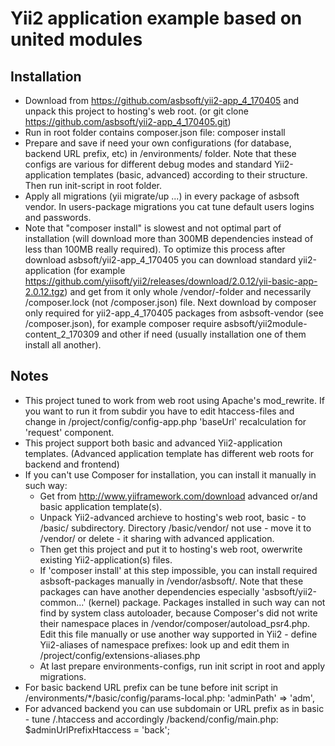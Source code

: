 
Yii2 application example based on united modules
================================================

Installation
------------
- Download from https://github.com/asbsoft/yii2-app_4_170405
  and unpack this project to hosting's web root.
  (or git clone https://github.com/asbsoft/yii2-app_4_170405.git)
- Run in root folder contains composer.json file:
    composer install
- Prepare and save if need your own configurations
  (for database, backend URL prefix, etc) in /environments/ folder.
  Note that these configs are various for different debug modes
  and standard Yii2-application templates (basic, advanced) according to their structure.
  Then run init-script in root folder.
- Apply all migrations (yii migrate/up ...) in every package of asbsoft vendor.
  In users-package migrations you cat tune default users logins and passwords.
- Note that "composer install" is slowest and not optimal part of installation
  (will download more than 300MB dependencies instead of less than 100MB really required).
  To optimize this process after download asbsoft/yii2-app_4_170405
  you can download standard yii2-application (for example
  https://github.com/yiisoft/yii2/releases/download/2.0.12/yii-basic-app-2.0.12.tgz)
  and get from it only whole /vendor/-folder and necessarily /composer.lock (not /composer.json) file.
  Next download by composer only required for yii2-app_4_170405 packages from asbsoft-vendor
  (see /composer.json), for example
    composer require asbsoft/yii2module-content_2_170309
  and other if need (usually installation one of them install all another).

Notes
-----
- This project tuned to work from web root using Apache's mod_rewrite.
  If you want to run it from subdir you have to edit htaccess-files
  and change in /project/config/config-app.php 'baseUrl' recalculation for 'request' component.
- This project support both basic and advanced Yii2-application templates.
  (Advanced application template has different web roots for backend and frontend)
- If you can't use Composer for installation, you can install it manually in such way:
  * Get from http://www.yiiframework.com/download advanced or/and basic application template(s).
  * Unpack Yii2-advanced archieve to hosting's web root, basic - to /basic/ subdirectory.
    Directory /basic/vendor/ not use - move it to /vendor/ or delete - it sharing with advanced application.
  * Then get this project and put it to hosting's web root, owerwrite existing Yii2-application(s) files.
  * If 'composer install' at this step impossible, you can install required asbsoft-packages
    manually in /vendor/asbsoft/. Note that these packages can have another dependencies
    especially 'asbsoft/yii2-common...' (kernel) package.
    Packages installed in such way can not find by system class autoloader,
    because Composer's did not write their namespace places in /vendor/composer/autoload_psr4.php.
    Edit this file manually or use another way supported in Yii2 - define Yii2-aliases of namespace prefixes:
    look up and edit them in /project/config/extensions-aliases.php 
  * At last prepare environments-configs, run init script in root and apply migrations.
- For basic backend URL prefix can be tune before init script
  in /environments/*/basic/config/params-local.php:
    'adminPath'  => 'adm',
- For advanced backend you can use subdomain
  or URL prefix as in basic - tune /.htaccess and accordingly /backend/config/main.php:
    $adminUrlPrefixHtaccess = 'back';

